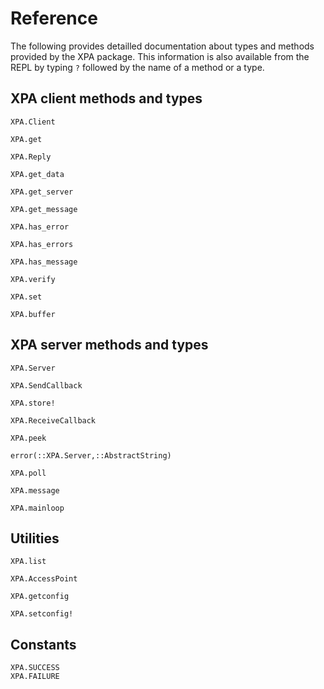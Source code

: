 # Reference

The following provides detailled documentation about types and methods provided
by the XPA package.  This information is also available from the REPL by typing
`?` followed by the name of a method or a type.


## XPA client methods and types

```@docs
XPA.Client
```
```@docs
XPA.get
```
```@docs
XPA.Reply
```
```@docs
XPA.get_data
```
```@docs
XPA.get_server
```
```@docs
XPA.get_message
```
```@docs
XPA.has_error
```
```@docs
XPA.has_errors
```
```@docs
XPA.has_message
```
```@docs
XPA.verify
```
```@docs
XPA.set
```
```@docs
XPA.buffer
```

## XPA server methods and types

```@docs
XPA.Server
```
```@docs
XPA.SendCallback
```
```@docs
XPA.store!
```
```@docs
XPA.ReceiveCallback
```
```@docs
XPA.peek
```
```@docs
error(::XPA.Server,::AbstractString)
```
```@docs
XPA.poll
```
```@docs
XPA.message
```
```@docs
XPA.mainloop
```


## Utilities

```@docs
XPA.list
```
```@docs
XPA.AccessPoint
```
```@docs
XPA.getconfig
```
```@docs
XPA.setconfig!
```


## Constants
```@docs
XPA.SUCCESS
XPA.FAILURE
```
